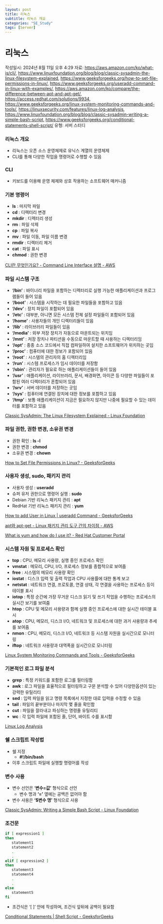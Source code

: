 ```yaml
---
layout: post
title: 리눅스
subtitle: 리눅스 개요
categories: "SE_Study"
tags: [Server]
---
```


# 리눅스

작성일시: 2024년 8월 11일 오후 4:29
자료: https://aws.amazon.com/ko/what-is/cli/, https://www.linuxfoundation.org/blog/blog/classic-sysadmin-the-linux-filesystem-explained, https://www.geeksforgeeks.org/how-to-set-file-permissions-in-linux/, https://www.geeksforgeeks.org/useradd-command-in-linux-with-examples/, https://aws.amazon.com/ko/compare/the-difference-between-apt-and-apt-get/, https://access.redhat.com/solutions/9934, https://www.geeksforgeeks.org/linux-system-monitoring-commands-and-tools/, https://linuxsecurity.com/features/linux-log-analysis, https://www.linuxfoundation.org/blog/blog/classic-sysadmin-writing-a-simple-bash-script, https://www.geeksforgeeks.org/conditional-statements-shell-script/
유형: 서버 스터디

### 리눅스 개요

- 리눅스는 오픈 소스 운영체제로 유닉스 계열의 운영체제
- CLI를 통해 다양한 작업을 명령어로 수행할 수 있음

### CLI

- 키보드를 이용해 운영 체제와 상호 작용하는 소프트웨어 매커니즘

### 기본 명령어

- **ls** : 마지막 파일
- **cd** : 디렉터리 변경
- **mkdir** : 디렉터리 생성
- **rm** : 파일 삭제
- **cp** : 파일 복사
- **mv** : 파일 이동, 파일 이름 변경
- **rmdir** : 디렉터리 제거
- **cat** : 파일 표시
- **chmod** : 권한 변경

[CLI란 무엇인가요? - Command Line Interface 설명 - AWS](https://aws.amazon.com/ko/what-is/cli/)

### 파일 시스템 구조

- **‘/bin’** : 바이너리 파일을 포함하는 디렉터리로 실행 가능한 애플리케이션과 프로그램들이 들어 있음
- **‘/boot’** : 시스템을 시작하는 데 필요한 파일들을 포함하고 있음
- **‘/dev’** : 장치 파일이 포함되어 있음
- **‘/etc’** : 대부분, 아니면 모든 시스템 전체 설정 파일들이 포함되어 있음
- **‘/home’** : 사용자들의 개인 디렉터리들이 있음
- **‘/lib’** : 라이브러리 파일들이 있음
- **‘/media’** : 외부 저장 장치가 자동으로 마운트되는 위치임
- **‘/mnt’** : 저장 장치나 파티션을 수동으로 마운트할 때 사용하는 디렉터리임
- **‘/opt’** : 종종 소스 코드에서 직접 컴파일하여 설치한 소프트웨어가 위치하는 곳임
- **‘/proc’** : 컴퓨터에 대한 정보가 포함되어 있음
- **‘/root’** : 시스템의 관리자의 홈 디렉터리임
- **‘/run’** : 시스템 프로세스가 임시 데이터를 저장함
- **‘/sbin’** : 관리자가 필요로 하는 애플리케이션들이 들어 있음
- **‘/usr’** : 애플리케이션, 라이브러리, 문서, 배경화면, 아이콘 등 다양한 파일들이 포함된 여러 디렉터리가 혼합되어 있음
- **‘/srv’** : 서버 데이터를 저장하는 곳임
- **‘/sys’** : 컴퓨터에 연결된 장치에 대한 정보를 포함하고 있음
- **‘/tmp’** : 보통 애플리케이션이 지금은 필요하지 않지만 나중에 필요할 수 있는 데이터를 포함하고 있음

[Classic SysAdmin: The Linux Filesystem Explained - Linux Foundation](https://www.linuxfoundation.org/blog/blog/classic-sysadmin-the-linux-filesystem-explained)

### 파일 권한, 권한 변경, 소유권 변경

- 권한 확인 : **ls -l**
- 권한 변경 : **chmod**
- 소유권 변경 : **chown**

[How to Set File Permissions in Linux? - GeeksforGeeks](https://www.geeksforgeeks.org/how-to-set-file-permissions-in-linux/)

### 사용자 생성, sudo, 패키지 관리

- 사용자 생성 : **useradd**
- 슈퍼 유저 권한으로 명령어 실행 : **sudo**
- Debian 기반 리눅스 패키지 관리 : **apt**
- RedHat 기반 리눅스 패키지 관리 : **yum**

[How to add User in Linux | useradd Command - GeeksforGeeks](https://www.geeksforgeeks.org/useradd-command-in-linux-with-examples/)

[apt와 apt-get - Linux 패키지 관리 도구 간의 차이점 - AWS](https://aws.amazon.com/ko/compare/the-difference-between-apt-and-apt-get/)

[What is yum and how do I use it? - Red Hat Customer Portal](https://access.redhat.com/solutions/9934)

### 시스템 자원 및 프로세스 확인

- **top** : CPU, 메모리 사용량, 실행 중인 프로세스 확인
- **vmstat** : 메모리, CPU, I/O, 프로세스 정보를 종합적으로 보여줌
- **free** : 시스템의 메모리 사용량 확인
- **iostat** : 디스크 입력 및 출력 작업과 CPU 사용률에 대한 통계 보고
- **netstat** : 네트워크 연결, 프로토콜, 연결 상태, 각 연결을 사용하는 프로세스 등이 테이블 표시
- **iotop** : 특정 순간에 가장 무거운 디스크 읽기 및 쓰기 작업을 수행하는 프로세스의 실시간 보기를 보여줌
- **htop** : CPU 및 메모리 사용량과 함께 실행 중인 프로세스에 대한 실시간 테이블 표시
- **atop** : CPU, 메모리, 디스크 I/O, 네트워크 및 프로세스에 대한 과거 사용량과 추세를 보여줌
- **nmon** : CPU, 메모리, 디스크 I/O, 네트워크 등 시스템 자원을 실시간으로 모니터링
- **iftop** : 네트워크 사용량과 대역폭을 실시간으로 모니터링

[Linux System Monitoring Commands and Tools - GeeksforGeeks](https://www.geeksforgeeks.org/linux-system-monitoring-commands-and-tools/)

### 기본적인 로그 파일 분석

- **grep**  : 특정 키워드를 포함한 로그를 필터링함
- **awk** : 로그 파일을 효율적으로 필터링하고 구문 분석할 수 있어 다양한옵션이 있는 강력한 유틸리티
- **sed** : 입력 파일을 읽고 명령 목록에서 지정한 대로 입력을 수정할 수 있음
- **tail** : 파일의 끝부분이나 마지막 몇 줄을 확인함
- **cut** : 파일을 잘라내고 파싱하는 명령줄 유틸리티
- **wc** : 각 입력 파일에 포함된 줄, 단어, 바이트 수를 표시함

[Linux Log Analysis](https://linuxsecurity.com/features/linux-log-analysis)

### 쉘 스크립트 작성법

- 쉘 지정
    - **#!/bin/bash**
- 이후 스크립트 파일에 실행할 명령어를 작성

### 변수 사용

- 변수 선언은 ‘**변수=값’** 형식으로 선언
    - 변수 명과 **‘=’** 옆에는 공백은 없어야 함
- 변수 사용은 **‘$변수 명’** 형식으로 사용

[Classic SysAdmin: Writing a Simple Bash Script - Linux Foundation](https://www.linuxfoundation.org/blog/blog/classic-sysadmin-writing-a-simple-bash-script)

### 조건문

```bash
if [ expression1 ]
then
   statement1
   statement2
   .
   .
elif [ expression2 ]
then
   statement3
   statement4
   .
   .
else
   statement5
fi
```

- 조건식은 ‘[ ]’ 안에 작성하며, 조건식 앞뒤에 공백이 필요함

[Conditional Statements | Shell Script - GeeksforGeeks](https://www.geeksforgeeks.org/conditional-statements-shell-script/)